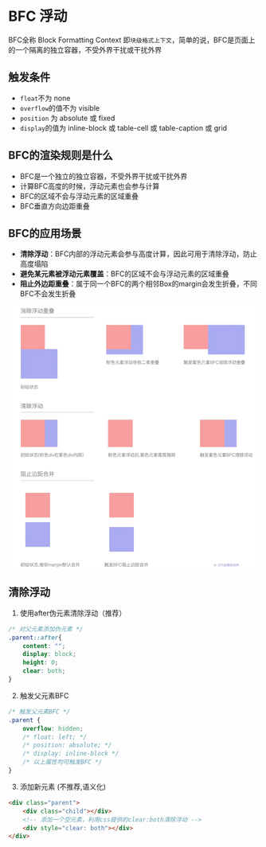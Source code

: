 # BFC 浮动

BFC全称 Block Formatting Context 即`块级格式上下文`，简单的说，BFC是页面上的一个隔离的独立容器，不受外界干扰或干扰外界

## 触发条件

- `float`不为 none
- `overflow`的值不为 visible
- `position` 为 absolute 或 fixed
- `display`的值为 inline-block 或 table-cell 或 table-caption 或 grid

## BFC的渲染规则是什么

- BFC是一个独立的独立容器，不受外界干扰或干扰外界
- 计算BFC高度的时候，浮动元素也会参与计算
- BFC的区域不会与浮动元素的区域重叠
- BFC垂直方向边距重叠

## BFC的应用场景

- **清除浮动**：BFC内部的浮动元素会参与高度计算，因此可用于清除浮动，防止高度塌陷
- **避免某元素被浮动元素覆盖**：BFC的区域不会与浮动元素的区域重叠
- **阻止外边距重叠**：属于同一个BFC的两个相邻Box的margin会发生折叠，不同BFC不会发生折叠

![](./../img/bfc.png)


## 清除浮动

1. 使用after伪元素清除浮动（推荐）
```css
/* 对父元素添加伪元素 */
.parent::after{
    content: "";
    display: block;
    height: 0;
    clear: both;
}
```

2. 触发父元素BFC

```css
/* 触发父元素BFC */
.parent {
    overflow: hidden;
    /* float: left; */
    /* position: absolute; */
    /* display: inline-block */
    /* 以上属性均可触发BFC */
}
```

3. 添加新元素 (不推荐,语义化)

```html
<div class="parent">
    <div class="child"></div>
    <!-- 添加一个空元素，利用css提供的clear:both清除浮动 -->
    <div style="clear: both"></div>
</div>  
```